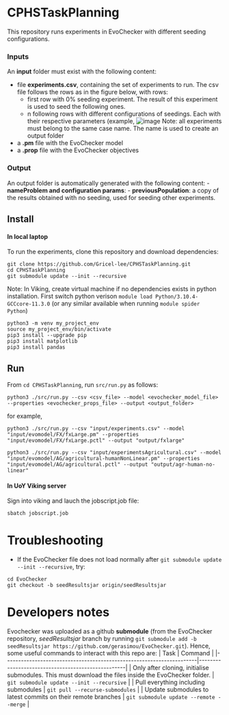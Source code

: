 # CPHSTaskPlanning
This repository runs experiments in EvoChecker with different seeding configurations.

### Inputs
An **input** folder must exist with the following content:
- file **experiments.csv**, containing the set of experiments to run. The csv file follows the rows as in the figure below, with rows:
    - first row with 0% seeding experiment. The result of this experiment is used to seed the following ones.
    - n following rows with different configurations of seedings. Each with their respective parameters (example, 
![image](https://github.com/user-attachments/assets/320a0654-b930-4a45-9907-5854240a948a)
Note: all experiments must belong to the same case name. The name is used to create an output folder
- a **.pm** file with the EvoChecker model
- a **.prop** file with the EvoChecker objectives

### Output
An output folder is automatically generated with the following content:
    - **nameProblem and configuration params**: 
    - **previousPopulation**: a copy of the results obtained with no seeding, used for seeding other experiments.


## Install

#### In local laptop
To run the experiments, clone this repository and download dependencies:
```console
git clone https://github.com/Gricel-lee/CPHSTaskPlanning.git
cd CPHSTaskPlanning
git submodule update --init --recursive 
```

Note: In Viking, create virtual machine if no dependencies exists in python installation. First switch python verison ```module load Python/3.10.4-GCCcore-11.3.0``` (or any similar available when running ```module spider Python```)
```console
python3 -m venv my_project_env
source my_project_env/bin/activate
pip3 install --upgrade pip
pip3 install matplotlib
pip3 install pandas
```

## Run

From ```cd CPHSTaskPlanning```, run ```src/run.py``` as follows:
```console
python3 ./src/run.py --csv <csv_file> --model <evochecker_model_file> --properties <evochecker_props_file> --output <output_folder>
```

for example,
```console
python3 ./src/run.py --csv "input/experiments.csv" --model "input/evomodel/FX/fxLarge.pm" --properties "input/evomodel/FX/fxLarge.pctl" --output "output/fxlarge"
```

```console
python3 ./src/run.py --csv "input/experimentsAgricultural.csv" --model "input/evomodel/AG/agricultural-humanNonLinear.pm" --properties "input/evomodel/AG/agricultural.pctl" --output "output/agr-human-no-linear"
```



#### In UoY Viking server
Sign into viking and lauch the jobscript.job file:
```console
sbatch jobscript.job
```

# Troubleshooting

- If the EvoChecker file does not load normally after  ```git submodule update --init --recursive```, try:
```console
cd EvoChecker
git checkout -b seedResultsjar origin/seedResultsjar
```

 
 
 # Developers notes
 
Evochecker was uploaded as a github **submodule** (from the EvoChecker repository, _seedResultsjar_ branch by running ```git submodule add -b seedResultsjar https://github.com/gerasimou/EvoChecker.git```).
Hence, some useful commands to interact with this repo are:
| Task                                                                 | Command                                           |
|----------------------------------------------------------------------|---------------------------------------------------|
| Only after cloning, initialise submodules. This must download the files inside the EvoChecker folder.        | `git submodule update --init --recursive`         |
| Pull everything including submodules       | `git pull --recurse-submodules`                 |
| Update submodules to latest commits on their remote branches         | `git submodule update --remote --merge`           |
